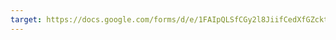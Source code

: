 ```yaml
---
target: https://docs.google.com/forms/d/e/1FAIpQLSfCGy2l8JiifCedXfGZcktyTw3SQ6WYNIYlwaQazq4GyQ9aIg/viewform
---
```

